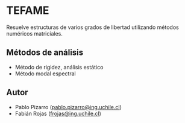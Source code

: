 # TEFAME
Resuelve estructuras de varios grados de libertad utilizando métodos numéricos matriciales.

[](https://raw.githubusercontent.com/ppizarror/ppizarror.github.io/master/resources/images/tefame/ej1.gif)

## Métodos de análisis
- Método de rigidez, análisis estático
- Método modal espectral

## Autor
- Pablo Pizarro (pablo.pizarro@ing.uchile.cl)
- Fabián Rojas (frojas@ing.uchile.cl)